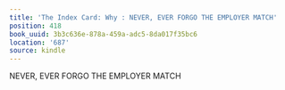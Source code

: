 ```yaml
---
title: 'The Index Card: Why : NEVER, EVER FORGO THE EMPLOYER MATCH'
position: 418
book_uuid: 3b3c636e-878a-459a-adc5-8da017f35bc6
location: '687'
source: kindle
---
```


NEVER, EVER FORGO THE EMPLOYER MATCH